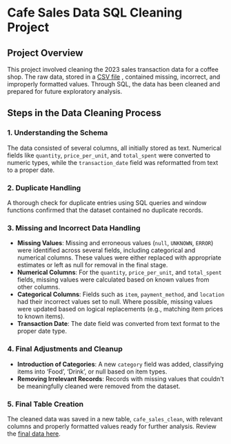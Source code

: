 # Cafe Sales Data SQL Cleaning Project

## Project Overview
This project involved cleaning the 2023 sales transaction data for a coffee shop. The raw data, stored in a [CSV file](https://github.com/Joeelwig/sqldatacleaningproject/blob/main/dirty_cafe_sales.csv)
, contained missing, incorrect, and improperly formatted values. Through SQL, the data has been cleaned and prepared for future exploratory analysis.

## Steps in the Data Cleaning Process

### 1. Understanding the Schema
The data consisted of several columns, all initially stored as text. Numerical fields like `quantity`, `price_per_unit`, and `total_spent` were converted to numeric types, while the `transaction_date` field was reformatted from text to a proper date.

### 2. Duplicate Handling
A thorough check for duplicate entries using SQL queries and window functions confirmed that the dataset contained no duplicate records.

### 3. Missing and Incorrect Data Handling
- **Missing Values**: Missing and erroneous values (`null`, `UNKNOWN`, `ERROR`) were identified across several fields, including categorical and numerical columns. These values were either replaced with appropriate estimates or left as null for removal in the final stage.
- **Numerical Columns**: For the `quantity`, `price_per_unit`, and `total_spent` fields, missing values were calculated based on known values from other columns.
- **Categorical Columns**: Fields such as `item`, `payment_method`, and `location` had their incorrect values set to null. Where possible, missing values were updated based on logical replacements (e.g., matching item prices to known items).
- **Transaction Date**: The date field was converted from text format to the proper date type.

### 4. Final Adjustments and Cleanup
- **Introduction of Categories**: A new `category` field was added, classifying items into ‘Food’, ‘Drink’, or null based on item types.
- **Removing Irrelevant Records**: Records with missing values that couldn't be meaningfully cleaned were removed from the dataset.

### 5. Final Table Creation
The cleaned data was saved in a new table, `cafe_sales_clean`, with relevant columns and properly formatted values ready for further analysis. Review the [final data here](https://github.com/Joeelwig/sqldatacleaningproject/blob/main/cafe_sales_clean.csv).
